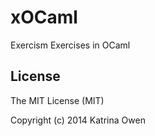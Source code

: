 # xOCaml

Exercism Exercises in OCaml
## License
The MIT License (MIT)

Copyright (c) 2014 Katrina Owen
